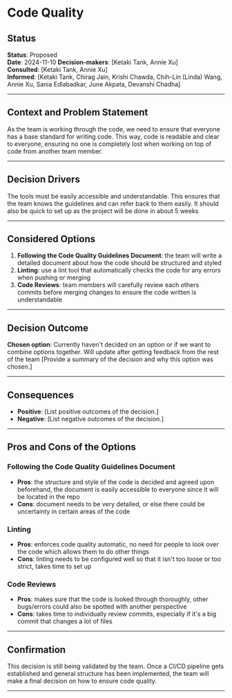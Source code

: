 # Code Quality

## Status

**Status**: Proposed  
**Date**: 2024-11-10
**Decision-makers**: [Ketaki Tank, Annie Xu]  
**Consulted**: [Ketaki Tank, Annie Xu]  
**Informed**: [Ketaki Tank, Chirag Jain, Krishi Chawda, Chih-Lin (Linda) Wang, Annie Xu, Sania Edlabadkar, June Akpata, Devanshi Chadha]

---

## Context and Problem Statement

As the team is working through the code, we need to ensure that everyone has a base standard for writing code. This way, code is readable and clear to everyone, ensuring no one is completely lost when working on top of code from another team member.

---

## Decision Drivers

The tools must be easily accessible and understandable. This ensures that the team knows the guidelines and can refer back to them easily. It should also be quick to set up as the project will be done in about 5 weeks

---

## Considered Options

1. **Following the Code Quality Guidelines Document**: the team will write a detailed document about how the code should be structured and styled
2. **Linting**: use a lint tool that automatically checks the code for any errors when pushing or merging
3. **Code Reviews**: team members will carefully review each others commits before merging changes to ensure the code written is understandable

---

## Decision Outcome

**Chosen option**: Currently haven't decided on an option or if we want to combine options together. Will update after getting feedback from the rest of the team
[Provide a summary of the decision and why this option was chosen.]

---

## Consequences

- **Positive**: [List positive outcomes of the decision.]
- **Negative**: [List negative outcomes of the decision.]

---

## Pros and Cons of the Options

### Following the Code Quality Guidelines Document

- **Pros**: the structure and style of the code is decided and agreed upon beforehand, the document is easily accessible to everyone since it will be located in the repo
- **Cons**: document needs to be very detailed, or else there could be uncertainty in certain areas of the code

### Linting

- **Pros**: enforces code quality automatic, no need for people to look over the code which allows them to do other things
- **Cons**: linting needs to be configured well so that it isn't too loose or too strict, takes time to set up

### Code Reviews

- **Pros**: makes sure that the code is looked through thoroughly, other bugs/errors could also be spotted with another perspective
- **Cons**: takes time to individually review commits, especially if it's a big commit that changes a lot of files

---

## Confirmation

This decision is still being validated by the team. Once a CI/CD pipeline gets established and general structure has been implemented, the team will make a final decision on how to ensure code quality.

---
